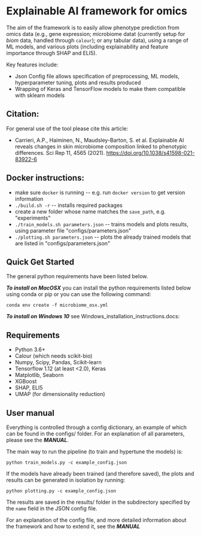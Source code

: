# Explainable AI framework for omics 

The aim of the framework is to easily allow phenotype prediction from omics data (e.g., gene expression; microbiome datat (currently setup for _biom_ data, handled through `calour`); or any tabular data), using a range of ML models, and various plots (including explainability and feature importance through SHAP and ELI5). 

Key features include:

* Json Config file allows specification of preprocessing, ML models, hyperparameter tuning, plots and results produced
* Wrapping of Keras and TensorFlow models to make them compatible with sklearn models

## Citation:
For general use of the tool please cite this article:
* Carrieri, A.P., Haiminen, N., Maudsley-Barton, S. et al. Explainable AI reveals changes in skin microbiome composition linked to phenotypic differences. Sci Rep 11, 4565 (2021). https://doi.org/10.1038/s41598-021-83922-6

## Docker instructions:

* make sure `docker` is running -- e.g. run `docker version` to get version information
* `./build.sh -r` -- installs required packages
* create a new folder whose name matches the `save_path`, e.g. "experiments"
* `./train_models.sh parameters.json` -- trains models and plots results, using parameter file "configs/parameters.json"
* `./plotting.sh parameters.json` -- plots the already trained models that are listed in "configs/parameters.json"

## Quick Get Started

The general python requirements have been listed below. 

***To install on MacOSX*** you can install the python requirements listed below using conda or pip or you can use the following command:
```
conda env create -f microbiome_osx.yml
```

***To install on Windows 10*** see Windows_installation_instructions.docs:

## Requirements
* Python 3.6+
* Calour (which needs scikit-bio)
* Numpy, Scipy, Pandas, Scikit-learn
* Tensorflow 1.12 (at least <2.0), Keras
* Matplotlib, Seaborn
* XGBoost
* SHAP, ELI5
* UMAP (for dimensionality reduction)


## User manual
Everything is controlled through a config dictionary, an example of which can be found in the configs/ folder. For an explanation of all parameters, please see the ***MANUAL***.

The main way to run the pipeline (to train and hypertune the models) is:
```
python train_models.py -c example_config.json
```

If the models have already been trained (and therefore saved), the plots and results can be generated in isolation by running:
```
python plotting.py -c example_config.json
```

The results are saved in the results/ folder in the subdirectory specified by the `name` field in the JSON config file.

For an explanation of the config file, and more detailed information about the framework and how to extend it, see the ***MANUAL***
